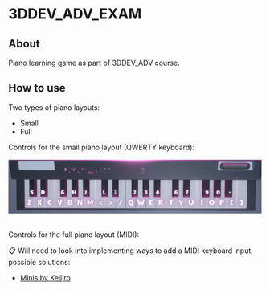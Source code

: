 # 3DDEV_ADV_EXAM

## About
Piano learning game as part of 3DDEV_ADV course.

## How to use

Two types of piano layouts:
* Small
* Full

Controls for the small piano layout (QWERTY keyboard):
![Controls](controls.png)

Controls for the full piano layout (MIDI):

📋 Will need to look into implementing ways to add a MIDI keyboard input, possible solutions:
* [Minis by Keijiro](https://github.com/keijiro/Minis)
